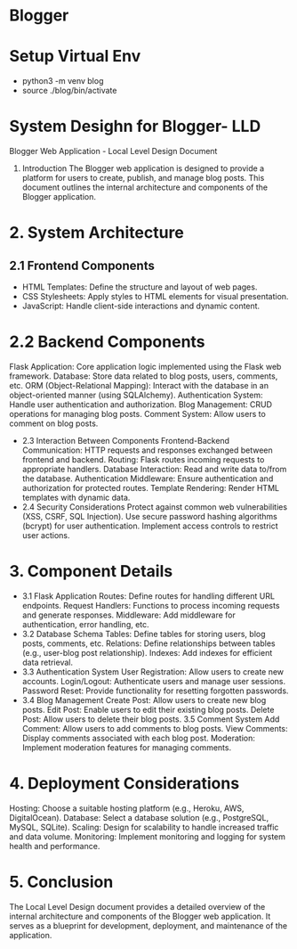 # Blogger

# Setup Virtual Env

* python3 -m venv blog
* source ./blog/bin/activate

# System Desighn for Blogger- LLD

Blogger Web Application - Local Level Design Document
1. Introduction
The Blogger web application is designed to provide a platform for users to create, publish, and manage blog posts. This document outlines the internal architecture and components of the Blogger application.

# 2. System Architecture
## 2.1 Frontend Components
* HTML Templates: Define the structure and layout of web pages.
* CSS Stylesheets: Apply styles to HTML elements for visual presentation.
* JavaScript: Handle client-side interactions and dynamic content.
# 2.2 Backend Components
Flask Application: Core application logic implemented using the Flask web framework.
Database: Store data related to blog posts, users, comments, etc.
ORM (Object-Relational Mapping): Interact with the database in an object-oriented manner (using SQLAlchemy).
Authentication System: Handle user authentication and authorization.
Blog Management: CRUD operations for managing blog posts.
Comment System: Allow users to comment on blog posts.
* 2.3 Interaction Between Components
Frontend-Backend Communication: HTTP requests and responses exchanged between frontend and backend.
Routing: Flask routes incoming requests to appropriate handlers.
Database Interaction: Read and write data to/from the database.
Authentication Middleware: Ensure authentication and authorization for protected routes.
Template Rendering: Render HTML templates with dynamic data.
* 2.4 Security Considerations
Protect against common web vulnerabilities (XSS, CSRF, SQL Injection).
Use secure password hashing algorithms (bcrypt) for user authentication.
Implement access controls to restrict user actions.
# 3. Component Details
* 3.1 Flask Application
Routes: Define routes for handling different URL endpoints.
Request Handlers: Functions to process incoming requests and generate responses.
Middleware: Add middleware for authentication, error handling, etc.
* 3.2 Database Schema
Tables: Define tables for storing users, blog posts, comments, etc.
Relations: Define relationships between tables (e.g., user-blog post relationship).
Indexes: Add indexes for efficient data retrieval.
* 3.3 Authentication System
User Registration: Allow users to create new accounts.
Login/Logout: Authenticate users and manage user sessions.
Password Reset: Provide functionality for resetting forgotten passwords.
* 3.4 Blog Management
Create Post: Allow users to create new blog posts.
Edit Post: Enable users to edit their existing blog posts.
Delete Post: Allow users to delete their blog posts.
3.5 Comment System
Add Comment: Allow users to add comments to blog posts.
View Comments: Display comments associated with each blog post.
Moderation: Implement moderation features for managing comments.
# 4. Deployment Considerations
Hosting: Choose a suitable hosting platform (e.g., Heroku, AWS, DigitalOcean).
Database: Select a database solution (e.g., PostgreSQL, MySQL, SQLite).
Scaling: Design for scalability to handle increased traffic and data volume.
Monitoring: Implement monitoring and logging for system health and performance.
# 5. Conclusion
The Local Level Design document provides a detailed overview of the internal architecture and components of the Blogger web application. It serves as a blueprint for development, deployment, and maintenance of the application.